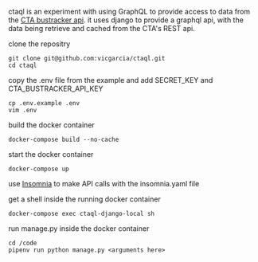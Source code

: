 ctaql is an experiment with using GraphQL to provide access to data from the [CTA bustracker api](https://www.transitchicago.com/developers/bustracker/). it uses django to provide a graphql api, with the data being retrieve and cached from the CTA's REST api.

clone the repositry

```
git clone git@github.com:vicgarcia/ctaql.git
cd ctaql
```

copy the .env file from the example and add SECRET_KEY and CTA_BUSTRACKER_API_KEY

```
cp .env.example .env
vim .env
```

build the docker container

```
docker-compose build --no-cache
```

start the docker container

```
docker-compose up
```

use [Insomnia](https://insomnia.rest/) to make API calls with the insomnia.yaml file

get a shell inside the running docker container

```
docker-compose exec ctaql-django-local sh
```

run manage.py inside the docker container

```
cd /code
pipenv run python manage.py <arguments here>
```
